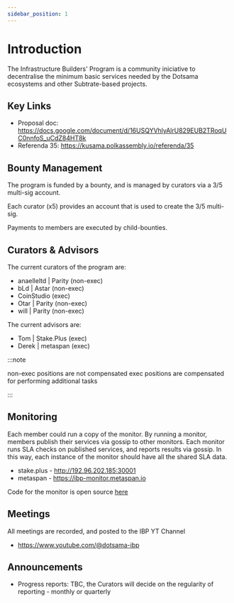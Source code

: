 ```yaml
---
sidebar_position: 1
---
```


# Introduction

The Infrastructure Builders' Program is a community iniciative to decentralise the minimum basic services needed by the Dotsama ecosystems and other Subtrate-based projects.

## Key Links

- Proposal doc: https://docs.google.com/document/d/16USQYVhlyAlrU829EUB2TRoqUC0nnfoS_uCdZ84HT8k
- Referenda 35: https://kusama.polkassembly.io/referenda/35

## Bounty Management

The program is funded by a bounty, and is managed by curators via a 3/5 multi-sig account.

Each curator (x5) provides an account that is used to create the 3/5 multi-sig.

Payments to members are executed by child-bounties.

## Curators & Advisors
The current curators of the program are:

- anaelleltd | Parity (non-exec)
- bLd | Astar (non-exec)
- CoinStudio (exec)
- Otar | Parity (non-exec)
- will | Parity (non-exec)

The current advisors are:

- Tom | Stake.Plus (exec)
- Derek | metaspan (exec)


:::note

non-exec positions are not compensated
exec positions are compensated for performing additional tasks

:::


## Monitoring

Each member could run a copy of the monitor. By running a monitor, members publish their services via gossip to other monitors. Each monitor runs SLA checks on published services, and reports results via gossip. In this way, each instance of the monitor should have all the shared SLA data.

- stake.plus - http://192.96.202.185:30001
- metaspan - https://ibp-monitor.metaspan.io

Code for the monitor is open source [here](https://github.com/dotsama-ibp/dotsama-ibp/tree/main/monitor)

## Meetings

All meetings are recorded, and posted to the IBP YT Channel
- https://www.youtube.com/@dotsama-ibp

## Announcements

- Progress reports: TBC, the Curators will decide on the regularity of reporting - monthly or quarterly